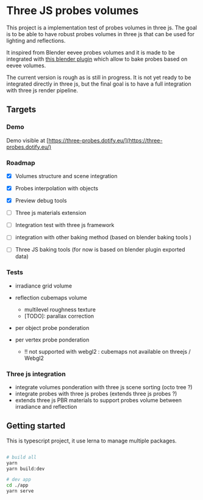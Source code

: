 # Three JS probes volumes

This project is a implementation test of probes volumes in three js. The goal is to be able to have robust probes volumes in three js that can be used for lighting and reflections. 

It inspired from Blender eevee probes volumes and it is made to be integrated with [this blender plugin](https://github.com/gillesboisson/blender-probes-export) which allow to bake probes based on eevee volumes. 

The current version is rough as is still in progress. It is not yet ready to be integrated directly in three js, but the final goal is to have a full integration with three js render pipeline.



## Targets

### Demo

Demo visible at [https://three-probes.dotify.eu/](https://three-probes.dotify.eu/)

### Roadmap

- [x] Volumes structure and scene integration
- [x] Probes interpolation with objects
- [x] Preview debug tools
- [ ] Three js materials extension
- [ ] Integration test with three js framework
- [ ] integration with other baking method (based on blender baking tools )
- [ ] Three JS baking tools (for now is based on blender plugin exported data)


### Tests
- irradiance grid volume 

- reflection cubemaps volume
    - multilevel roughness texture
    - [TODO]: parallax correction

- per object probe ponderation
- per vertex probe ponderation
    - !! not supported with webgl2 : cubemaps not available on threejs / Webgl2



### Three js integration
- integrate volumes ponderation with three js scene sorting (octo tree ?)
- integrate probes with three js probes (extends three js probes ?)
- extends three js PBR materials to support probes volume between irradiance and reflection


## Getting started

This is typescript project, it use lerna to manage multiple packages.

```bash

# build all
yarn
yarn build:dev

# dev app
cd ./app
yarn serve
```